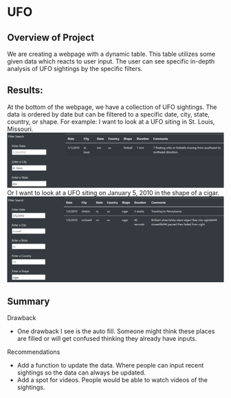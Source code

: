 # UFO
## Overview of Project
We are creating a webpage with a dynamic table. This table utilizes some given data which reacts to user input. The user can see specific in-depth analysis of UFO sightings by the specific filters.
## Results:
At the bottom of the webpage, we have a collection of UFO sightings. The data is ordered by date but can be filtered to a specific date, city, state, country, or shape. For example: I want to look at a UFO siting in St. Louis, Missouri.<br/>
![citystate](static/images/citystate.png)<br/>
Or I want to look at a UFO siting on January 5, 2010 in the shape of a cigar.<br/>
![dateshape](static/images/dateshape.png)<br/>

## Summary
Drawback
- One drawback I see is the auto fill. Someone might think these places are filled or will get confused thinking they already have inputs. <br/>

Recommendations
- Add a function to update the data. Where people can input recent sightings so the data can always be updated. 
- Add a spot for videos. People would be able to watch videos of the sightings. 
